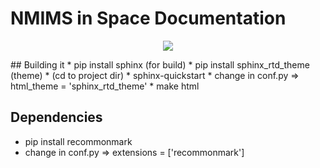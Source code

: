 # NMIMS in Space Documentation
<p align="center">
    <a href="https://nis.readthedocs.io/en/latest/" alt="readthedocs build status">
        <img src="https://readthedocs.org/projects/nis/badge/?version=latest&style=plastic" /></a>
</p>
## Building it
  * pip install sphinx (for build)
  * pip install sphinx_rtd_theme (theme)
  * (cd to project dir)
  * sphinx-quickstart
  * change in conf.py => html_theme = 'sphinx_rtd_theme'
  * make html 
  
  
## Dependencies
  * pip install recommonmark
  * change in conf.py => extensions = ['recommonmark']
